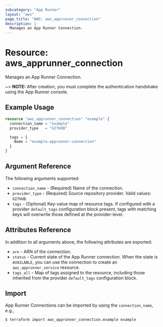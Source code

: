 ```yaml
---
subcategory: "App Runner"
layout: "aws"
page_title: "AWS: aws_apprunner_connection"
description: |-
  Manages an App Runner Connection.
---
```


# Resource: aws_apprunner_connection

Manages an App Runner Connection.

~> **NOTE:** After creation, you must complete the authentication handshake using the App Runner console.

## Example Usage

```terraform
resource "aws_apprunner_connection" "example" {
  connection_name = "example"
  provider_type   = "GITHUB"

  tags = {
    Name = "example-apprunner-connection"
  }
}
```

## Argument Reference

The following arguments supported:

* `connection_name` - (Required) Name of the connection.
* `provider_type` - (Required) Source repository provider. Valid values: `GITHUB`.
* `tags` - (Optional) Key-value map of resource tags. If configured with a provider `default_tags` configuration block present, tags with matching keys will overwrite those defined at the provider-level.

## Attributes Reference

In addition to all arguments above, the following attributes are exported:

* `arn` - ARN of the connection.
* `status` - Current state of the App Runner connection. When the state is `AVAILABLE`, you can use the connection to create an `aws_apprunner_service` resource.
* `tags_all` - Map of tags assigned to the resource, including those inherited from the provider `default_tags` configuration block.

## Import

App Runner Connections can be imported by using the `connection_name`, e.g.,

```
$ terraform import aws_apprunner_connection.example example
```
